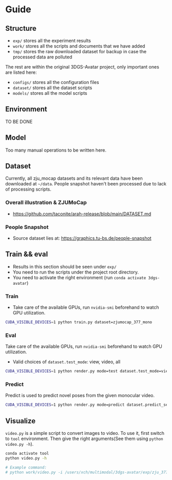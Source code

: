 # Guide

## Structure

- `exp/` stores all the experiment results
- `work/` stores all the scripts and documents that we have added
- `tmp/` stores the raw downloaded dataset for backup in case the processed data are polluted

The rest are within the original 3DGS-Avatar project, only important ones are listed here:
- `configs/` stores all the configuration files
- `dataset/` stores all the dataset scripts
- `models/` stores all the model scripts

## Environment

<!-- run `env.sh` -->

TO BE DONE

## Model

Too many manual operations to be written here.

## Dataset

Currently, all zju_mocap datasets and its relevant data have been downloaded at `~/data`. People snapshot haven't been processed due to lack of processing scripts.

### Overall illustration & ZJUMoCap

- https://github.com/taconite/arah-release/blob/main/DATASET.md

### People Snapshot

- Source dataset lies at: https://graphics.tu-bs.de/people-snapshot

## Train && eval

- Results in this section should be seen under `exp/`
- You need to run the scripts under the project root directory.
- You need to activate the right environment (run `conda activate 3dgs-avatar`)

### Train

- Take care of the available GPUs, run `nvidia-smi` beforehand to watch GPU utilization.


```bash
CUDA_VISIBLE_DEVICES=1 python train.py dataset=zjumocap_377_mono
```

### Eval

Take care of the available GPUs, run `nvidia-smi` beforehand to watch GPU utilization.
- Valid choices of `dataset.test_mode`: view, video, all

```bash
CUDA_VISIBLE_DEVICES=1 python render.py mode=test dataset.test_mode=view dataset=zjumocap_377_mono
```

### Predict

Predict is used to predict novel poses from the given monocular video.

```bash
CUDA_VISIBLE_DEVICES=1 python render.py mode=predict dataset.predict_seq=0 dataset=zjumocap_377_mono
```

## Visualize

`video.py` is a simple script to convert images to video. To use it, first switch to `tool` environment. Then give the right arguments(See them using `python video.py -h`).

```bash
conda activate tool
python video.py -h

# Example command:
# python work/video.py -i /users/xch/multimodal/3dgs-avatar/exp/zju_377_mono-direct-mlp_field-ingp-shallow_mlp-default/predict-dance0/renders -o videos/output.mp4 -d png -f 30
```